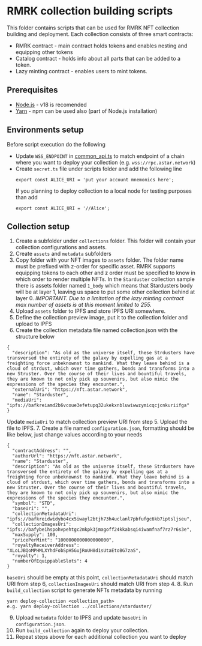 # RMRK collection building scripts
This folder contains scripts that can be used for RMRK NFT collection building and deployment.
Each collection consists of three smart contracts:
- RMRK contract - main contract holds tokens and enables nesting and equipping other tokens
- Catalog contract - holds info about all parts that can be added to a token.
- Lazy minting contract - enables users to mint tokens.

## Prerequisites
- [Node.js](https://nodejs.org/en) - v18 is recomended
- [Yarn](https://yarnpkg.com/) - npm can be used also (part of Node.js installation)

## Environments setup
Before script execution do the following
- Update `WSS_ENDPOINT` in [common_api.ts](./common_api.ts) to match endpoint of a chain where you want to deploy your collection (e.g. `wss://rpc.astar.network`)
- Create `secret.ts` file under scripts folder and add the following line
  ```
  export const ALICE_URI = 'put your account mnemonics here';
  ```
  If you planning to deploy collection to a local node for testing purposes than add
  ```
  export const ALICE_URI = '//Alice';
  ```

## Collection setup
1. Create a subfolder under `collections` folder. This folder will contain your collection configurations and assets.
2. Create `assets` and `metadata` subfolders
3. Copy folder with your NFT images to `assets` folder. The folder name must be prefixed with z-order for specific asset. RMRK supports equipping tokens to each other and z order must be specified to know in which order to render multiple NFTs. In the `Starduster` collection sample there is assets folder named `1_body` which means that Stardusters body will be at layer 1, leaving us space to put some other collection behind at layer 0. 
*IMPORTANT. Due to a limitation of the lazy minting contract max number of assets is at this moment limited to 255.*  
4. Upload `assets` folder to IPFS and store IPFS URI somewhere.
5. Define the collection preview image, put it to the collection folder and upload to IPFS
6. Create the collection metadata file named collection.json with the structure below
```
{
  "description": "As old as the universe itself, these Strdusters have transversed the entirety of the galaxy by expelling gas at a freighting force unbeknownst to mankind. What they leave behind is a cloud of strdust, which over time gathers, bonds and transforms into a new Struster. Over the course of their lives and bountiful travels, they are known to not only pick up souvenirs, but also mimic the expressions of the species they encounter.",
  "externalUri": "https://nft.astar.network",
  "name": "Starduster",
  "mediaUri": "ipfs://bafkreiamd2b6vcoue3efetupq32ukekxnbluwiwwzymicqcjcnkuriifga"
}
```
Update `mediaUri` to match collection preview URI from step 5. Upload the file to IPFS. 
7. Create a file named `configuration.json`, formatting should be like below, just change values according to your needs
```
{
  "contractAddress": "",
  "authorUrl": "https://nft.astar.network",
  "name": "Starduster",
  "description": "As old as the universe itself, these Strdusters have transversed the entirety of the galaxy by expelling gas at a freighting force unbeknownst to mankind. What they leave behind is a cloud of strdust, which over time gathers, bonds and transforms into a new Struster. Over the course of their lives and bountiful travels, they are known to not only pick up souvenirs, but also mimic the expressions of the species they encounter.",
  "symbol": "STD",
  "baseUri": "",
  "collectionMetadataUri": "ipfs://bafkreidwidybo4cx5iwayl2btjh73h4uclanl7pbfufgc6kb7iptsljseu",
  "collectionImagesUri": "ipfs://bafybeihspohvpehtgc2mkpk3jmagoff24kkabsqi4iwamfnaf7rz7r6s3e",
  "maxSupply": 100, 
  "pricePerMint": "1000000000000000000",
  "royaltyReceiverAddress": "XLoLJBQoMPHMLXYhdFobSpH5GujRoUH8d1sUtaEtoBG7zaS",
  "royalty": 1,
  "numberOfEquippableSlots": 4
}
```
`baseUri` should be empty at this point, `collectionMetadataUri` should match URI from step 6, `collectionImagesUri` should match URI from step 4.
8. Run `build_collection` script to generate NFTs metadata by running 
````
yarn deploy-collection <collection_path>
e.g. yarn deploy-collection ../collections/starduster/
````
9. Upload `metadata` folder to IPFS and update `baseUri` in `configuration.json`.
10. Run `build_collection` again to deploy your collection.
11. Repeat steps above for each additional collection you want to deploy
